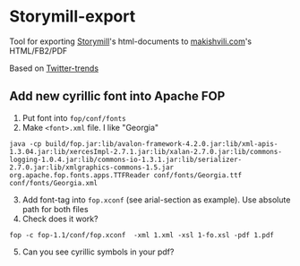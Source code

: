 Storymill-export
================

Tool for exporting [Storymill](https://www.marinersoftware.com/products/storymill/)'s html-documents to [makishvili.com](http://makishvili.com)'s HTML/FB2/PDF

Based on [Twitter-trends](github.com/dfilatov/twitter-trends)


Add new cyrillic font into Apache FOP
-------------------------------------
1. Put font into `fop/conf/fonts`
2. Make `<font>.xml` file. I like "Georgia"
  ```
  java -cp build/fop.jar:lib/avalon-framework-4.2.0.jar:lib/xml-apis-1.3.04.jar:lib/xercesImpl-2.7.1.jar:lib/xalan-2.7.0.jar:lib/commons-logging-1.0.4.jar:lib/commons-io-1.3.1.jar:lib/serializer-2.7.0.jar:lib/xmlgraphics-commons-1.5.jar org.apache.fop.fonts.apps.TTFReader conf/fonts/Georgia.ttf conf/fonts/Georgia.xml
  ```
3. Add font-tag into `fop.xconf` (see arial-section as example). Use absolute path for both files
4. Check does it work?
  ```
  fop -c fop-1.1/conf/fop.xconf  -xml 1.xml -xsl 1-fo.xsl -pdf 1.pdf
  ```
5. Can you see cyrillic symbols in your pdf?